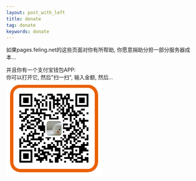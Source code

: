 ```yaml
---
layout: post_with_left
title: donate
tag: donate
keywords: donate
---
```

    
如果pages.feling.net的这些页面对你有所帮助, 你愿意捐助分担一部分服务器成本...
       
并且你有一个支付宝钱包APP:       
你可以打开它, 然后"扫一扫", 输入金额, 然后...       
![](/images/donate-alipay-small.png)
